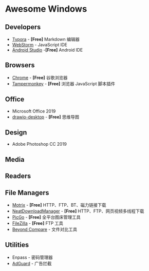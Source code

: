 # Awesome Windows

## Developers

* [Typora](https://typora.io) - **[Free]** Markdown 编辑器
* [WebStorm](https://www.jetbrains.com/webstorm/) - JavaScript IDE
* [Android Studio](https://developer.android.google.cn/studio/) -**[Free]**  Android IDE

## Browsers

* [Chrome](https://google.cn/chrome/) - **[Free]** 谷歌浏览器
* [Tampermonkey](https://www.tampermonkey.net) - **[Free]** 浏览器 JavaScript 脚本插件

## Office

* Microsoft Office 2019
* [drawio-desktop](https://github.com/jgraph/drawio-desktop) - **[Free]** 思维导图

## Design

* Adobe Photoshop CC 2019

## Media



## Readers



## File Managers

* [Motrix](https://motrix.app) - **[Free]** HTTP、FTP、BT、磁力链接下载
* [NeatDownloadManager](http://www.neatdownloadmanager.com/index.php/en/) - **[Free]** HTTP、FTP、网页视频多线程下载
* [PicGo](https://github.com/Molunerfinn/PicGo) - **[Free]** 全平台图床管理工具
* [FileZilla](https://filezilla-project.org/download.php?show_all=1) - **[Free]** FTP 工具
* [Beyond Compare](http://scootersoftware.com) - 文件对比工具

## Utilities

* Enpass - 密码管理器
* [AdGuard](https://adguard.com/) - 广告拦截